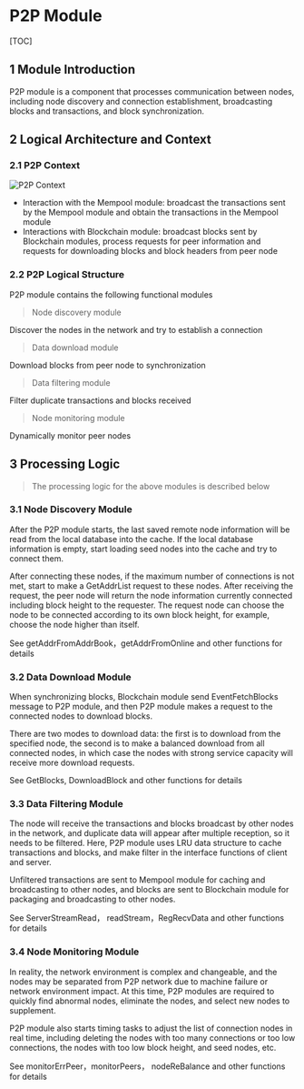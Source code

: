 # P2P Module

[TOC]

## 1 Module Introduction

P2P module is a component that processes communication between nodes, including node discovery and connection establishment, broadcasting blocks and transactions, and block synchronization.

## 2 Logical Architecture and Context

### 2.1 P2P Context

![P2P Context](https://public.zhaobi.tech/web/storage/upload/20190717/320195747bd0553ca55f1474f4135ec5.png)

- Interaction with the Mempool module: broadcast the transactions sent by the Mempool module and obtain the transactions in the Mempool module
- Interactions with Blockchain module: broadcast blocks sent by Blockchain modules, process requests for peer information and requests for downloading blocks and block headers from peer node

### 2.2 P2P Logical Structure

P2P module contains the following functional modules

> Node discovery module

Discover the nodes in the network and try to establish a connection

> Data download module

Download blocks from peer node to synchronization

> Data filtering module

Filter duplicate transactions and blocks received

> Node monitoring module

Dynamically monitor peer nodes

## 3 Processing Logic

> The processing logic for the above modules is described below

### 3.1 Node Discovery Module

After the P2P module starts, the last saved remote node information will be read from the local database into the cache. If the local database information is empty, start loading seed nodes into the cache and try to connect them.

After connecting these nodes, if the maximum number of connections is not met, start to make a GetAddrList request to these nodes. After receiving the request, the peer node will return the node information currently connected including block height to the requester. The request node can choose the node to be connected according to its own block height, for example, choose the node higher than itself.

See getAddrFromAddrBook，getAddrFromOnline and other functions for details

### 3.2 Data Download Module

When synchronizing blocks, Blockchain module send EventFetchBlocks message to P2P module, and then P2P module makes a request to the connected nodes to download blocks.

There are two modes to download data: the first is to download from the specified node, the second is to make a balanced download from all connected nodes, in which case the nodes with strong service capacity will receive more download requests.

See GetBlocks, DownloadBlock and other functions for details

### 3.3 Data Filtering Module

The node will receive the transactions and blocks broadcast by other nodes in the network, and duplicate data will appear after multiple reception, so it needs to be filtered. Here, P2P module uses LRU data structure to cache transactions and blocks, and make filter in the interface functions of client and server.

Unfiltered transactions are sent to Mempool module for caching and broadcasting to other nodes, and blocks are sent to Blockchain module for packaging and broadcasting to other nodes.

See ServerStreamRead， readStream，RegRecvData and other functions for details

### 3.4 Node Monitoring Module

In reality, the network environment is complex and changeable, and the nodes may be separated from P2P network due to machine failure or network environment impact. At this time, P2P modules are required to quickly find abnormal nodes, eliminate the nodes, and select new nodes to supplement.

P2P module also starts timing tasks to adjust the list of connection nodes in real time, including deleting the nodes with too many connections or too low connections, the nodes with too low block height, and seed nodes, etc.

See monitorErrPeer，monitorPeers， nodeReBalance and other functions for details